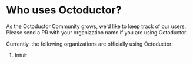 # Who uses Octoductor? 

As the Octoductor Community grows, we'd like to keep track of our users. Please send a PR with your organization name if you are using Octoductor.

Currently, the following organizations are officially using Octoductor:

1. Intuit
